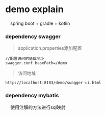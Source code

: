 # demo explain

&nbsp;&nbsp;&nbsp;&nbsp;spring boot +  gradle + kotlin 

### dependency swagger

>application.properties添加配置

```
//配置访问的基础地址
swagger.conf.basePath=/demo
```

> 访问地址

```
http://localhost:8183/demo/swagger-ui.html
```

### dependency mybatis

&nbsp;&nbsp;&nbsp;&nbsp;使用注解的方法进行sql映射



